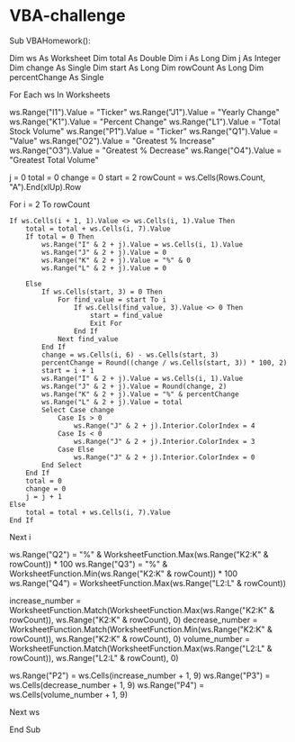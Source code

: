 # VBA-challenge
Sub VBAHomework():

Dim ws As Worksheet
Dim total As Double
Dim i As Long
Dim j As Integer
Dim change As Single
Dim start As Long
Dim rowCount As Long
Dim percentChange As Single

For Each ws In Worksheets

ws.Range("I1").Value = "Ticker"
ws.Range("J1").Value = "Yearly Change"
ws.Range("K1").Value = "Percent Change"
ws.Range("L1").Value = "Total Stock Volume"
ws.Range("P1").Value = "Ticker"
ws.Range("Q1").Value = "Value"
ws.Range("O2").Value = "Greatest % Increase"
ws.Range("O3").Value = "Greatest % Decrease"
ws.Range("O4").Value = "Greatest Total Volume"

 j = 0
total = 0
change = 0
start = 2
rowCount = ws.Cells(Rows.Count, "A").End(xlUp).Row

For i = 2 To rowCount
    
    If ws.Cells(i + 1, 1).Value <> ws.Cells(i, 1).Value Then
        total = total + ws.Cells(i, 7).Value
        If total = 0 Then
            ws.Range("I" & 2 + j).Value = ws.Cells(i, 1).Value
            ws.Range("J" & 2 + j).Value = 0
            ws.Range("K" & 2 + j).Value = "%" & 0
            ws.Range("L" & 2 + j).Value = 0
            
        Else
            If ws.Cells(start, 3) = 0 Then
                For find_value = start To i
                    If ws.Cells(find_value, 3).Value <> 0 Then
                        start = find_value
                        Exit For
                    End If
                Next find_value
            End If
            change = ws.Cells(i, 6) - ws.Cells(start, 3)
            percentChange = Round((change / ws.Cells(start, 3)) * 100, 2)
            start = i + 1
            ws.Range("I" & 2 + j).Value = ws.Cells(i, 1).Value
            ws.Range("J" & 2 + j).Value = Round(change, 2)
            ws.Range("K" & 2 + j).Value = "%" & percentChange
            ws.Range("L" & 2 + j).Value = total
            Select Case change
                Case Is > 0
                    ws.Range("J" & 2 + j).Interior.ColorIndex = 4
                Case Is < 0
                    ws.Range("J" & 2 + j).Interior.ColorIndex = 3
                Case Else
                    ws.Range("J" & 2 + j).Interior.ColorIndex = 0
            End Select
        End If
        total = 0
        change = 0
        j = j + 1
    Else
        total = total + ws.Cells(i, 7).Value
    End If
Next i

ws.Range("Q2") = "%" & WorksheetFunction.Max(ws.Range("K2:K" & rowCount)) * 100
ws.Range("Q3") = "%" & WorksheetFunction.Min(ws.Range("K2:K" & rowCount)) * 100
ws.Range("Q4") = WorksheetFunction.Max(ws.Range("L2:L" & rowCount))

increase_number = WorksheetFunction.Match(WorksheetFunction.Max(ws.Range("K2:K" & rowCount)), ws.Range("K2:K" & rowCount), 0)
decrease_number = WorksheetFunction.Match(WorksheetFunction.Min(ws.Range("K2:K" & rowCount)), ws.Range("K2:K" & rowCount), 0)
volume_number = WorksheetFunction.Match(WorksheetFunction.Max(ws.Range("L2:L" & rowCount)), ws.Range("L2:L" & rowCount), 0)

ws.Range("P2") = ws.Cells(increase_number + 1, 9)
ws.Range("P3") = ws.Cells(decrease_number + 1, 9)
ws.Range("P4") = ws.Cells(volume_number + 1, 9)

Next ws

End Sub
